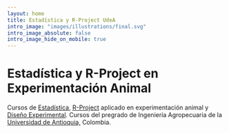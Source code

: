 ```yaml
---
layout: home
title: Estadística y R-Project UdeA
intro_image: "images/illustrations/final.svg"
intro_image_absolute: false
intro_image_hide_on_mobile: true
---
```


# Estadística y R-Project en Experimentación Animal

<p style="text-align:justify">

Cursos de <a href = "https://moderndive.com/">Estadística</a>, <a href = "https://cran.r-project.org/">R-Project</a> aplicado en experimentación animal y <a href = "https://elearning.unite.it/pluginfile.php/221606/mod_resource/content/1/BookDOEwithR.pdf">Diseño Experimental</a>. Cursos del pregrado de Ingeniería Agropecuaria de la 
<a href="http://www.udea.edu.co/wps/portal/udea/web/inicio/!ut/p/z1/04_Sj9CPykssy0xPLMnMz0vMAfIjo8ziLSydjQwdTQx8LAws3AwcA0N8XE1CfQ0M_E31wwkpiAJKG-AAjgZA_VFgJXATDLwNTYEmuAb4hfg7B7h4GUEV4DGjIDfCINNRUREATA0gew!!/dz/d5/L2dBISEvZ0FBIS9nQSEh/">Universidad de Antioquia,</a> Colombia.


</p>


